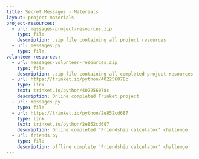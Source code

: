 ```yaml
---
title: Secret Messages - Materials
layout: project-materials
project-resources:     
  - url: messages-project-resources.zip
    type: file
    description: .zip file containing all project resources
  - url: messages.py
    type: file
volunteer-resources:
  - url: messages-volunteer-resources.zip
    type: file
    description: .zip file containing all completed project resources
  - url: https://trinket.io/python/402256078c
    type: link
    text: trinket.io/python/402256078c
    description: Online completed Trinket project
  - url: messages.py
    type: file
  - url: https://trinket.io/python/2e852cd687
    type: link
    text: trinket.io/python/2e852cd687
    description: Online completed 'Friendship calculator' challenge
  - url: friends.py
    type: file
    description: offline complete 'Friendship calculator' challenge
---
```

